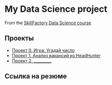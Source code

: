 # My Data Science project

From the [SkillFactory Data Science course](http://scillfactory.ru/data-scientist)

## Проекты

* [Проект 0. Игра: Угадай число](https://github.com/igord21/task-9.1/tree/main/project_0)
* [Проект 1. Анализ вакансий из HeadHunter](https://github.com/igord21/task-9.1/tree/main/project_1_____)
* [Проект 2. _________](_____)

## Ссылка на резюме
